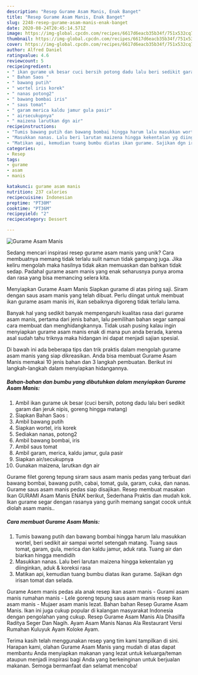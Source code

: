 ```yaml
---
description: "Resep Gurame Asam Manis, Enak Banget"
title: "Resep Gurame Asam Manis, Enak Banget"
slug: 2248-resep-gurame-asam-manis-enak-banget
date: 2020-08-24T20:45:14.571Z
image: https://img-global.cpcdn.com/recipes/6617d6eacb35b34f/751x532cq70/gurame-asam-manis-foto-resep-utama.jpg
thumbnail: https://img-global.cpcdn.com/recipes/6617d6eacb35b34f/751x532cq70/gurame-asam-manis-foto-resep-utama.jpg
cover: https://img-global.cpcdn.com/recipes/6617d6eacb35b34f/751x532cq70/gurame-asam-manis-foto-resep-utama.jpg
author: Alfred Daniel
ratingvalue: 4.6
reviewcount: 5
recipeingredient:
- " ikan gurame uk besar cuci bersih potong dadu lalu beri sedikit garam dan jeruk nipis goreng hingga matang"
- " Bahan Saos "
- " bawang putih"
- " wortel iris korek"
- " nanas potong2"
- " bawang bombai iris"
- " saus tomat"
- " garam merica kaldu jamur gula pasir"
- " airsecukupnya"
- " maizena larutkan dgn air"
recipeinstructions:
- "Tumis bawang putih dan bawang bombai hingga harum lalu masukkan wortel, beri sedikit air sampai wortel setengah matang. Tuang saus tomat, garam, gula, merica dan kaldu jamur, aduk rata. Tuang air dan biarkan hingga mendidih"
- "Masukkan nanas. Lalu beri larutan maizena hingga kekentalan yg diinginkan, aduk &amp; koreksi rasa"
- "Matikan api, kemudian tuang bumbu diatas ikan gurame. Sajikan dgn irisan tomat dan selada."
categories:
- Resep
tags:
- gurame
- asam
- manis

katakunci: gurame asam manis 
nutrition: 237 calories
recipecuisine: Indonesian
preptime: "PT30M"
cooktime: "PT36M"
recipeyield: "2"
recipecategory: Dessert

---
```



![Gurame Asam Manis](https://img-global.cpcdn.com/recipes/6617d6eacb35b34f/751x532cq70/gurame-asam-manis-foto-resep-utama.jpg)

Sedang mencari inspirasi resep gurame asam manis yang unik? Cara membuatnya memang tidak terlalu sulit namun tidak gampang juga. Jika keliru mengolah maka hasilnya tidak akan memuaskan dan bahkan tidak sedap. Padahal gurame asam manis yang enak seharusnya punya aroma dan rasa yang bisa memancing selera kita.

Menyiapkan Gurame Asam Manis Siapkan gurame di atas piring saji. Siram dengan saus asam manis yang telah dibuat. Perlu diingat untuk membuat ikan gurame asam manis ini, ikan sebaiknya digoreng tidak terlalu lama.

Banyak hal yang sedikit banyak mempengaruhi kualitas rasa dari gurame asam manis, pertama dari jenis bahan, lalu pemilihan bahan segar sampai cara membuat dan menghidangkannya. Tidak usah pusing kalau ingin menyiapkan gurame asam manis enak di mana pun anda berada, karena asal sudah tahu triknya maka hidangan ini dapat menjadi sajian spesial.


Di bawah ini ada beberapa tips dan trik praktis dalam mengolah gurame asam manis yang siap dikreasikan. Anda bisa membuat Gurame Asam Manis memakai 10 jenis bahan dan 3 langkah pembuatan. Berikut ini langkah-langkah dalam menyiapkan hidangannya.

<!--inarticleads1-->

##### Bahan-bahan dan bumbu yang dibutuhkan dalam menyiapkan Gurame Asam Manis:

1. Ambil  ikan gurame uk besar (cuci bersih, potong dadu lalu beri sedikit garam dan jeruk nipis, goreng hingga matang)
1. Siapkan  Bahan Saos :
1. Ambil  bawang putih
1. Siapkan  wortel, iris korek
1. Sediakan  nanas, potong2
1. Ambil  bawang bombai, iris
1. Ambil  saus tomat
1. Ambil  garam, merica, kaldu jamur, gula pasir
1. Siapkan  air/secukupnya
1. Gunakan  maizena, larutkan dgn air


Gurame filet goreng tepung siram saus asam manis pedas yang terbuat dari bawang bombai, bawang putih, cabai, tomat, gula, garam, cuka, dan nanas. Gurame saus asam manis pedas siap disajikan. Resep membuat masakan Ikan GURAMI Asam Manis ENAK berikut, Sederhana Praktis dan mudah kok. Ikan gurame segar dengan rasanya yang gurih memang sangat cocok untuk diolah asam manis.. 

<!--inarticleads2-->

##### Cara membuat Gurame Asam Manis:

1. Tumis bawang putih dan bawang bombai hingga harum lalu masukkan wortel, beri sedikit air sampai wortel setengah matang. Tuang saus tomat, garam, gula, merica dan kaldu jamur, aduk rata. Tuang air dan biarkan hingga mendidih
1. Masukkan nanas. Lalu beri larutan maizena hingga kekentalan yg diinginkan, aduk &amp; koreksi rasa
1. Matikan api, kemudian tuang bumbu diatas ikan gurame. Sajikan dgn irisan tomat dan selada.


Gurame Asem manis pedas ala anak resep ikan asam manis - Gurami asam manis rumahan manis - Lele goreng tepung saus asam manis resep ikan asam manis - Mujaer asam manis lezat. Bahan bahan Resep Gurame Asam Manis. Ikan ini juga cukup popular di kalangan masyarakat Indonesia dengan pengolahan yang cukup. Resep Gurame Asam Manis Ala Dhasilfa Raditya Seger Dan Nagih. Ayam Asam Manis Nanas Ala Restaurant Versi Rumahan Kuluyuk Ayam Koloke Ayam. 

Terima kasih telah menggunakan resep yang tim kami tampilkan di sini. Harapan kami, olahan Gurame Asam Manis yang mudah di atas dapat membantu Anda menyiapkan makanan yang lezat untuk keluarga/teman ataupun menjadi inspirasi bagi Anda yang berkeinginan untuk berjualan makanan. Semoga bermanfaat dan selamat mencoba!
